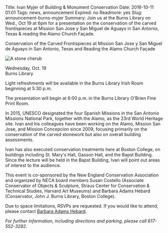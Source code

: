 Title: Ivan Myjer of Building & Monument Conservation
Date: 2016-10-11 01:01 
Tags: news, announcement
Expired: no 
Readmore: yes
Slug: announcement-burns-myjer
Summary: Join us at the Burns Library on Wed., Oct 19 at 6pm for a presentation on the conservation of the carved frontispieces at Mission San Jose y San Miguel de Aguayo in San Antonio, Texas &amp; reading the Alamo Church Façade.

<p>Conservation of the Carved Frontispieces at Mission San Jose y San Miguel de Aguayo in San Antonio, Texas and Reading the Alamo Church Façade</p>

<img src="/theme/img/news/2016-10/myjer.png" alt="A stone cherub" class="float_right">

<p>Wednesday, Oct. 19 <br />
Burns Library </p>

<p>Light refreshments will be available in the Burns Library Irish Room beginning at 5:30 p.m.</p>

<p>The presentation will begin at 6:00 p.m. in the Burns Library O'Brien Fine Print Room.</p>

<p>In 2015, UNESCO designated the four Spanish Missions in the San Antonio Missions National Park, together with the Alamo, as the 23rd World Heritage site. Ivan and his colleagues have been working on the Alamo, Mission San Jose, and Mission Concepcion since 2009, focusing primarily on the conservation of the carved stonework but also on overall building assessments.</p>
 
<p>Ivan has also executed conservation treatments here at Boston College, on buildings including St. Mary's Hall, Gasson Hall, and the Bapst Building. Since the lecture will be held in the Bapst Building, Ivan will point out areas of interest to the audience.</p>

<p>This event is co-sponsored by the New England Conservation Association and organized by NECA board members Susan Costello (Associate Conservator of Objects & Sculpture, Straus Center for Conservation & Technical Studies, Harvard Art Museums) and Barbara Adams Hebard (Conservator, John J. Burns Library, Boston College).</p>
 
<p>Due to space limitations, RSVPs are requested. If you would like to attend, please contact <a href="mailto:barbara.hebard@bc.edu">Barbara Adams Hebard</a>.</p>

<p><em>For further information, including directions and parking, please call 617-552-3282.</em></p>

<!-- USEFUL CUT AND PASTE STUFF.

<img src="/theme/img/news/201X-XX/XXXX.png" alt="words" class="float_left">

<img src="/theme/img/news/201X-XX/XXXX.png" alt="words" class="float_right">

<a href="#" target="_blank">

-->